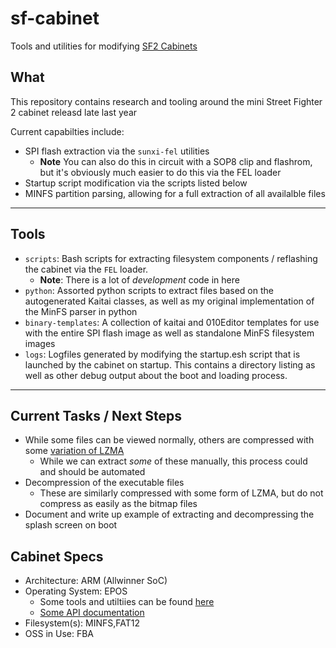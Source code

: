 # sf-cabinet

Tools and utilities for modifying [SF2 Cabinets](https://www.myarcadegaming.com/products/street-fighter-2-champion-edition)

## What

This repository contains research and tooling around the mini Street Fighter 2 cabinet releasd late last year

Current capabilties include:
* SPI flash extraction via the ```sunxi-fel``` utilities
    * **Note** You can also do this in circuit with a SOP8 clip and flashrom, but it's obviously much easier to do this via the FEL loader
* Startup script modification via the scripts listed below
* MINFS partition parsing, allowing for a full extraction of all availalble files

---

## Tools

* ```scripts```: Bash scripts for extracting filesystem components / reflashing the cabinet via the ```FEL``` loader. 
   * **Note**: There is a lot of _development_ code in here
* ```python```: Assorted python scripts to extract files based on the autogenerated Kaitai classes, as well as my original implementation of the MinFS parser in python
* ```binary-templates```: A collection of kaitai and 010Editor templates for use with the entire SPI flash image as well as standalone MinFS filesystem images
* ```logs```: Logfiles generated by modifying the startup.esh script that is launched by the cabinet on startup. This contains a directory listing as well as other debug output about the boot and loading process. 

---

## Current Tasks / Next Steps

* While some files can be viewed normally, others are compressed with some [variation of LZMA](https://github.com/wrongbaud/sf-cabinet/wiki/file-compression)
    * While we can extract _some_ of these manually, this process could and should be automated
* Decompression of the executable files 
    * These are similarly compressed with some form of LZMA, but do not compress as easily as the bitmap files
* Document and write up example of extracting and decompressing the splash screen on boot

## Cabinet Specs

* Architecture: ARM (Allwinner SoC)
* Operating System: EPOS
   * Some tools and utiltiies can be found [here](https://epos.lisha.ufsc.br/EPOS+User+Guide)
   * [Some API documentation](https://usermanual.wiki/Document/SW1103REF005MELIS20PROGRAM20GUIDEModule.77258713.pdf)
* Filesystem(s): MINFS,FAT12
* OSS in Use: FBA 


